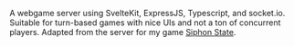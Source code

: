 A webgame server using SvelteKit, ExpressJS, Typescript, and socket.io. 
Suitable for turn-based games with nice UIs and not a ton of concurrent 
players. Adapted from the server for my game
[Siphon State](https://github.com/damiensnyder/siphon-state).